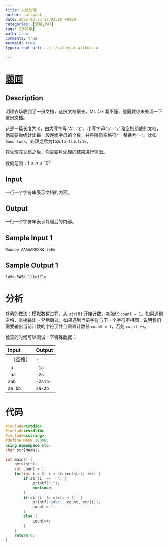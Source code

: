```yaml
---
title: 文档处理
author: saltycat
date: 2022-03-23 17:03:18 +0800
categories: [题解,PAT]
tags: [字符串]
math: true
comments: true
mermaid: true
typora-root-url: ../../sa1tycat.github.io

---
```


# [题面](https://code.sipcoj.com/problem/130)

## Description

明理农场收到了一份文档，这份文档很长，Mr. Ox 看不懂，他需要你来处理一下这份文档。

这是一篇长度为 $n$，由大写字母`'A'-'Z'`、小写字母`'a'-'z'`和空格组成的文档，他需要你统计出每一段连续字母的个数，并将所有空格符`' '`替换为`'-'`。比如`Good luck`，处理之后为`1G2o1d-1l1u1c1k`。

在处理完文档之后，你需要将处理的结果进行输出。

数据范围：$1 \leq n \leq 10^5$
 

## Input

一行一个字符串表示文档的内容。


## Output

一行一个字符串表示处理后的内容。


## Sample Input 1 

```
Wooooo AAAAAKKKKK leEe
```

## Sample Output 1

```
1W5o-5A5K-1l1e1E1e
```

# 分析

朴素的做法：模拟数数过程，从 `str[0]` 开始计数，初始化 `count = 1`。如果遇到空格，直接输出 `-` 然后跳过。如果遇到当前字符与下一个字符不相同，说明我们需要输出当前计数的字符了并且重置计数器 `count = 1`，否则 `count ++`。

检查的时候可以测试一下特殊数据：

| Input     | Output    |
|:---       |:---        |
| ` `（空格）|  `-`      |
| ` a`      |  `-1a`    |
| ` aa`     |  `-2a`    |
| ` aab `   |  `-2a1b-` |
| `aa bb`   |  `2a-2b`  |

# 代码

```c++
#include<cstdio>
#include<cstdlib>
#include<cstring>
#define MAXN 100005
using namespace std;
char str[MAXN];
 
int main() {
	gets(str);
	int count = 1;
	for(int i = 0; i < strlen(str); i++) {
		if(str[i] == ' ') {
			printf("-");
			continue;
		}
		if(str[i] != str[i + 1]) {
			printf("%d%c", count, str[i]);
			count = 1;
		}
		else {
			count++;
		}
	}
	return 0;
}
```
